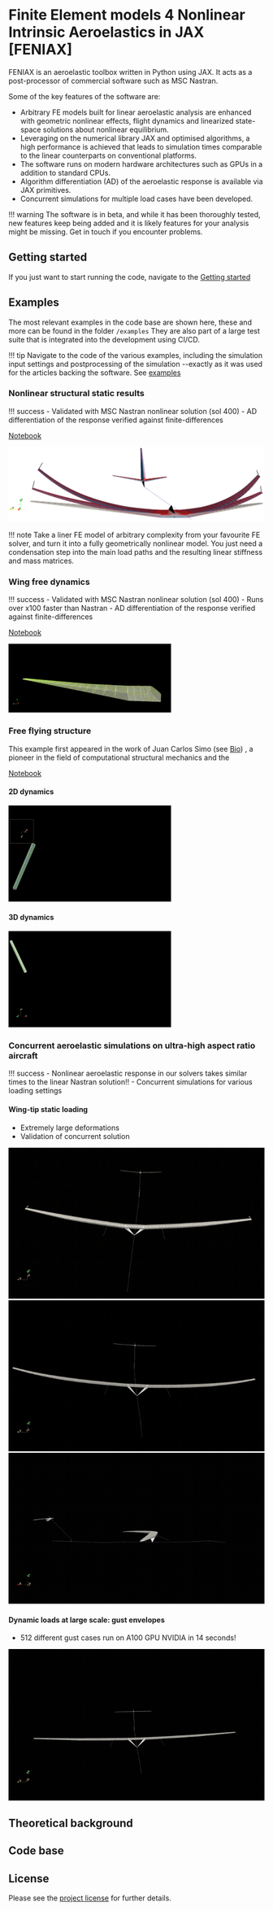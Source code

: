 # Finite Element models 4 Nonlinear Intrinsic Aeroelastics in JAX [FENIAX]

FENIAX is an aeroelastic toolbox  written in Python using JAX. It acts as a post-processor of commercial software such as MSC Nastran. 

Some of the key features of the software are:
- Arbitrary FE models built for linear aeroelastic analysis are enhanced with geometric nonlinear effects, flight dynamics and linearized state-space solutions about nonlinear equilibrium.
- Leveraging on the numerical library JAX and optimised algorithms, a high performance is achieved that leads to simulation times comparable to the linear counterparts on conventional platforms.
- The software runs on modern hardware architectures such as GPUs in a addition to standard CPUs.
- Algorithm differentiation (AD) of the aeroelastic response is available via JAX primitives. 
- Concurrent simulations for multiple load cases have been developed.

!!! warning 
	The software is in beta, and while it has been thoroughly tested, new features keep being added and it is likely features for your analysis might be missing. Get in touch if you encounter problems.



## Getting started
If you just want to start running the code, navigate to the [Getting started](./getting_started.md)
## Examples
The most relevant examples in the code base are shown here, these and more can be found in the folder `/examples`
They are also part of a large test suite that is integrated into the development using CI/CD.

!!! tip
    Navigate to the code of the various examples, including the simulation input settings and postprocessing of the simulation --exactly as it was used for the articles backing the software. See [examples](./examples.md)


### Nonlinear structural static results
!!! success
    - Validated with MSC Nastran nonlinear solution (sol 400)
	- AD differentiation of the response verified against finite-differences
	

[Notebook](./examples/SailPlane/sailplane_nb.md)

![Sail Plane static](./img/SailPlane3D_front.png)

!!! note
    Take a liner FE model of arbitrary complexity from your favourite FE solver, and turn it into a fully geometrically nonlinear model. You just need a condensation step into the main load paths and the resulting linear stiffness and mass matrices.  
### Wing free dynamics
!!! success
    - Validated with MSC Nastran nonlinear solution (sol 400)
    - Runs over x100 faster than Nastran 
    - AD differentiation of the response verified against finite-differences

[Notebook](./examples/wingSP/wingSP_nb.md)


![Wing free dynamics](./media/wingSP_optimized.gif)

	
### Free flying structure
This example first appeared in the work of Juan Carlos Simo (see [Bio](https://mechanics.stanford.edu/simo))
, a pioneer in the field of computational structural mechanics and the 

[Notebook](./examples/wingSP/wingSP_nb.md)

#### 2D dynamics
![Free flying structure 2D](./media/SimoFFB2D_optimized.gif)
#### 3D dynamics
![Free flying structure 3D](./media/SimoFFB3D_optimized.gif)

### Concurrent aeroelastic simulations on ultra-high aspect ratio aircraft
!!! success
	- Nonlinear aeroelastic response in our solvers takes similar times to the linear Nastran solution!! 
	- Concurrent simulations for various loading settings

#### Wing-tip static loading

- Extremely large deformations
- Validation of concurrent solution

![In-plane](./media/BugDiscrete3_L0.gif)
![Out-of-plane](./media/BugDiscrete3_L2.gif)
![Torsion](./media/BugDiscrete3_L4.gif)

#### Dynamic loads at large scale: gust envelopes

- 512 different gust cases run on A100 GPU NVIDIA in 14 seconds!

![Gust response](./media/BugGust1.gif)


## Theoretical background

## Code base
	
## License
Please see the [project license](./LICENSE.md) for further details.
